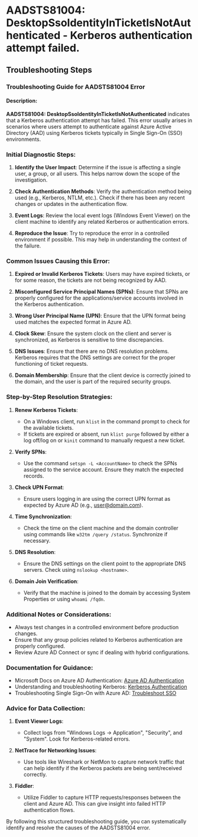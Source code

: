 # AADSTS81004: DesktopSsoIdentityInTicketIsNotAuthenticated - Kerberos authentication attempt failed.


## Troubleshooting Steps
### Troubleshooting Guide for AADSTS81004 Error

#### Description:
**AADSTS81004: DesktopSsoIdentityInTicketIsNotAuthenticated** indicates that a Kerberos authentication attempt has failed. This error usually arises in scenarios where users attempt to authenticate against Azure Active Directory (AAD) using Kerberos tickets typically in Single Sign-On (SSO) environments.

### Initial Diagnostic Steps:

1. **Identify the User Impact**: Determine if the issue is affecting a single user, a group, or all users. This helps narrow down the scope of the investigation.

2. **Check Authentication Methods**: Verify the authentication method being used (e.g., Kerberos, NTLM, etc.). Check if there has been any recent changes or updates in the authentication flow.

3. **Event Logs**: Review the local event logs (Windows Event Viewer) on the client machine to identify any related Kerberos or authentication errors.

4. **Reproduce the Issue**: Try to reproduce the error in a controlled environment if possible. This may help in understanding the context of the failure.

### Common Issues Causing this Error:

1. **Expired or Invalid Kerberos Tickets**: Users may have expired tickets, or for some reason, the tickets are not being recognized by AAD.

2. **Misconfigured Service Principal Names (SPNs)**: Ensure that SPNs are properly configured for the applications/service accounts involved in the Kerberos authentication.

3. **Wrong User Principal Name (UPN)**: Ensure that the UPN format being used matches the expected format in Azure AD.

4. **Clock Skew**: Ensure the system clock on the client and server is synchronized, as Kerberos is sensitive to time discrepancies.

5. **DNS Issues**: Ensure that there are no DNS resolution problems. Kerberos requires that the DNS settings are correct for the proper functioning of ticket requests.

6. **Domain Membership**: Ensure that the client device is correctly joined to the domain, and the user is part of the required security groups.

### Step-by-Step Resolution Strategies:

1. **Renew Kerberos Tickets**:
   - On a Windows client, run `klist` in the command prompt to check for the available tickets.
   - If tickets are expired or absent, run `klist purge` followed by either a log off/log on or `kinit` command to manually request a new ticket.

2. **Verify SPNs**:
   - Use the command `setspn -L <AccountName>` to check the SPNs assigned to the service account. Ensure they match the expected records.

3. **Check UPN Format**:
   - Ensure users logging in are using the correct UPN format as expected by Azure AD (e.g., user@domain.com).

4. **Time Synchronization**:
   - Check the time on the client machine and the domain controller using commands like `w32tm /query /status`. Synchronize if necessary.

5. **DNS Resolution**:
   - Ensure the DNS settings on the client point to the appropriate DNS servers. Check using `nslookup <hostname>`.

6. **Domain Join Verification**:
   - Verify that the machine is joined to the domain by accessing System Properties or using `whoami /fqdn`.

### Additional Notes or Considerations:

- Always test changes in a controlled environment before production changes.
- Ensure that any group policies related to Kerberos authentication are properly configured.
- Review Azure AD Connect or sync if dealing with hybrid configurations.

### Documentation for Guidance:

- Microsoft Docs on Azure AD Authentication: [Azure AD Authentication](https://docs.microsoft.com/en-us/azure/active-directory/develop/authentication-scenarios)
- Understanding and troubleshooting Kerberos: [Kerberos Authentication](https://docs.microsoft.com/en-us/windows-server/security/kerberos/kerberos-authentication)
- Troubleshooting Single Sign-On with Azure AD: [Troubleshoot SSO](https://docs.microsoft.com/en-us/azure/active-directory/hybrid/tshoot-sso)

### Advice for Data Collection:

1. **Event Viewer Logs**:
   - Collect logs from "Windows Logs -> Application", "Security", and "System". Look for Kerberos-related errors.

2. **NetTrace for Networking Issues**:
   - Use tools like Wireshark or NetMon to capture network traffic that can help identify if the Kerberos packets are being sent/received correctly.

3. **Fiddler**:
   - Utilize Fiddler to capture HTTP requests/responses between the client and Azure AD. This can give insight into failed HTTP authentication flows.

By following this structured troubleshooting guide, you can systematically identify and resolve the causes of the AADSTS81004 error.